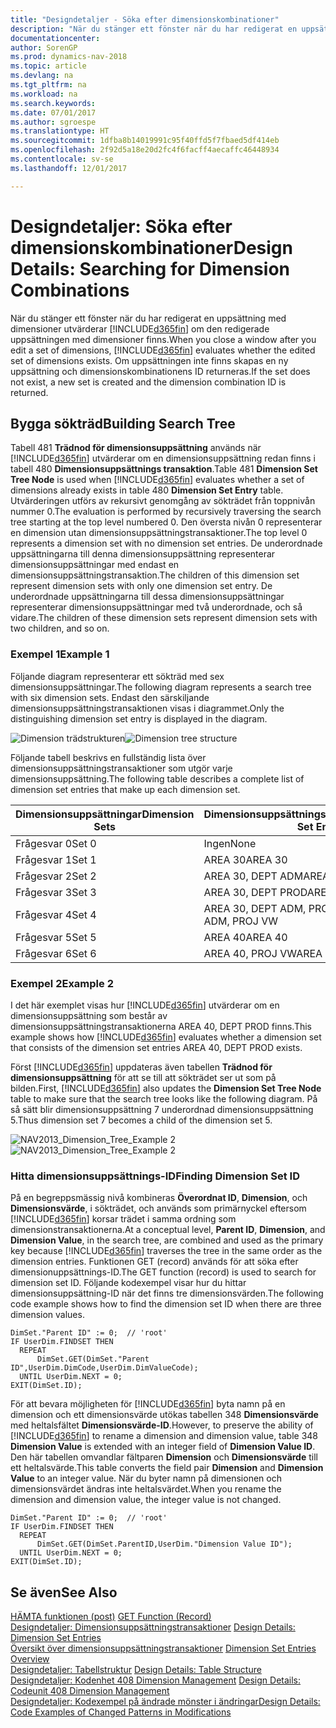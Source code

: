 ```yaml
---
title: "Designdetaljer - Söka efter dimensionskombinationer"
description: "När du stänger ett fönster när du har redigerat en uppsättning med dimensioner utvärderar [!INCLUDE[d365fin](includes/d365fin_md.md)] om den redigerade uppsättningen med dimensioner finns. Om uppsättningen inte finns skapas en ny uppsättning och dimensionskombinationens ID returneras."
documentationcenter: 
author: SorenGP
ms.prod: dynamics-nav-2018
ms.topic: article
ms.devlang: na
ms.tgt_pltfrm: na
ms.workload: na
ms.search.keywords: 
ms.date: 07/01/2017
ms.author: sgroespe
ms.translationtype: HT
ms.sourcegitcommit: 1dfba8b14019991c95f40ffd5f7fbaed5df414eb
ms.openlocfilehash: 2f92d5a18e20d2fc4f6facff4aecaffc46448934
ms.contentlocale: sv-se
ms.lasthandoff: 12/01/2017

---
```

# <a name="design-details-searching-for-dimension-combinations"></a><span data-ttu-id="e5240-104">Designdetaljer: Söka efter dimensionskombinationer</span><span class="sxs-lookup"><span data-stu-id="e5240-104">Design Details: Searching for Dimension Combinations</span></span>
<span data-ttu-id="e5240-105">När du stänger ett fönster när du har redigerat en uppsättning med dimensioner utvärderar [!INCLUDE[d365fin](includes/d365fin_md.md)] om den redigerade uppsättningen med dimensioner finns.</span><span class="sxs-lookup"><span data-stu-id="e5240-105">When you close a window after you edit a set of dimensions, [!INCLUDE[d365fin](includes/d365fin_md.md)] evaluates whether the edited set of dimensions exists.</span></span> <span data-ttu-id="e5240-106">Om uppsättningen inte finns skapas en ny uppsättning och dimensionskombinationens ID returneras.</span><span class="sxs-lookup"><span data-stu-id="e5240-106">If the set does not exist, a new set is created and the dimension combination ID is returned.</span></span>  

## <a name="building-search-tree"></a><span data-ttu-id="e5240-107">Bygga sökträd</span><span class="sxs-lookup"><span data-stu-id="e5240-107">Building Search Tree</span></span>  
 <span data-ttu-id="e5240-108">Tabell 481 **Trädnod för dimensionsuppsättning** används när [!INCLUDE[d365fin](includes/d365fin_md.md)] utvärderar om en dimensionsuppsättning redan finns i tabell 480 **Dimensionsuppsättnings transaktion**.</span><span class="sxs-lookup"><span data-stu-id="e5240-108">Table 481 **Dimension Set Tree Node** is used when [!INCLUDE[d365fin](includes/d365fin_md.md)] evaluates whether a set of dimensions already exists in table 480 **Dimension Set Entry** table.</span></span> <span data-ttu-id="e5240-109">Utvärderingen utförs av rekursivt genomgång av sökträdet från toppnivån nummer 0.</span><span class="sxs-lookup"><span data-stu-id="e5240-109">The evaluation is performed by recursively traversing the search tree starting at the top level numbered 0.</span></span> <span data-ttu-id="e5240-110">Den översta nivån 0 representerar en dimension utan dimensionsuppsättningstransaktioner.</span><span class="sxs-lookup"><span data-stu-id="e5240-110">The top level 0 represents a dimension set with no dimension set entries.</span></span> <span data-ttu-id="e5240-111">De underordnade uppsättningarna till denna dimensionsuppsättning representerar dimensionsuppsättningar med endast en dimensionsuppsättningstransaktion.</span><span class="sxs-lookup"><span data-stu-id="e5240-111">The children of this dimension set represent dimension sets with only one dimension set entry.</span></span> <span data-ttu-id="e5240-112">De underordnade uppsättningarna till dessa dimensionsuppsättningar representerar dimensionsuppsättningar med två underordnade, och så vidare.</span><span class="sxs-lookup"><span data-stu-id="e5240-112">The children of these dimension sets represent dimension sets with two children, and so on.</span></span>  

### <a name="example-1"></a><span data-ttu-id="e5240-113">Exempel 1</span><span class="sxs-lookup"><span data-stu-id="e5240-113">Example 1</span></span>  
 <span data-ttu-id="e5240-114">Följande diagram representerar ett sökträd med sex dimensionsuppsättningar.</span><span class="sxs-lookup"><span data-stu-id="e5240-114">The following diagram represents a search tree with six dimension sets.</span></span> <span data-ttu-id="e5240-115">Endast den särskiljande dimensionsuppsättningstransaktionen visas i diagrammet.</span><span class="sxs-lookup"><span data-stu-id="e5240-115">Only the distinguishing dimension set entry is displayed in the diagram.</span></span>  

 <span data-ttu-id="e5240-116">![Dimension trädstrukturen](media/nav2013_dimension_tree.png "NAV2013_Dimension_Tree")</span><span class="sxs-lookup"><span data-stu-id="e5240-116">![Dimension tree structure](media/nav2013_dimension_tree.png "NAV2013_Dimension_Tree")</span></span>  

 <span data-ttu-id="e5240-117">Följande tabell beskrivs en fullständig lista över dimensionsuppsättningstransaktioner som utgör varje dimensionsuppsättning.</span><span class="sxs-lookup"><span data-stu-id="e5240-117">The following table describes a complete list of dimension set entries that make up each dimension set.</span></span>  

|<span data-ttu-id="e5240-118">Dimensionsuppsättningar</span><span class="sxs-lookup"><span data-stu-id="e5240-118">Dimension Sets</span></span>|<span data-ttu-id="e5240-119">Dimensionsuppsättningstransaktioner</span><span class="sxs-lookup"><span data-stu-id="e5240-119">Dimension Set Entries</span></span>|  
|--------------------|---------------------------|  
|<span data-ttu-id="e5240-120">Frågesvar 0</span><span class="sxs-lookup"><span data-stu-id="e5240-120">Set 0</span></span>|<span data-ttu-id="e5240-121">Ingen</span><span class="sxs-lookup"><span data-stu-id="e5240-121">None</span></span>|  
|<span data-ttu-id="e5240-122">Frågesvar 1</span><span class="sxs-lookup"><span data-stu-id="e5240-122">Set 1</span></span>|<span data-ttu-id="e5240-123">AREA 30</span><span class="sxs-lookup"><span data-stu-id="e5240-123">AREA 30</span></span>|  
|<span data-ttu-id="e5240-124">Frågesvar 2</span><span class="sxs-lookup"><span data-stu-id="e5240-124">Set 2</span></span>|<span data-ttu-id="e5240-125">AREA 30, DEPT ADM</span><span class="sxs-lookup"><span data-stu-id="e5240-125">AREA 30, DEPT ADM</span></span>|  
|<span data-ttu-id="e5240-126">Frågesvar 3</span><span class="sxs-lookup"><span data-stu-id="e5240-126">Set 3</span></span>|<span data-ttu-id="e5240-127">AREA 30, DEPT PROD</span><span class="sxs-lookup"><span data-stu-id="e5240-127">AREA 30, DEPT PROD</span></span>|  
|<span data-ttu-id="e5240-128">Frågesvar 4</span><span class="sxs-lookup"><span data-stu-id="e5240-128">Set 4</span></span>|<span data-ttu-id="e5240-129">AREA 30, DEPT ADM, PROJ VW</span><span class="sxs-lookup"><span data-stu-id="e5240-129">AREA 30, DEPT ADM, PROJ VW</span></span>|  
|<span data-ttu-id="e5240-130">Frågesvar 5</span><span class="sxs-lookup"><span data-stu-id="e5240-130">Set 5</span></span>|<span data-ttu-id="e5240-131">AREA 40</span><span class="sxs-lookup"><span data-stu-id="e5240-131">AREA 40</span></span>|  
|<span data-ttu-id="e5240-132">Frågesvar 6</span><span class="sxs-lookup"><span data-stu-id="e5240-132">Set 6</span></span>|<span data-ttu-id="e5240-133">AREA 40, PROJ VW</span><span class="sxs-lookup"><span data-stu-id="e5240-133">AREA 40, PROJ VW</span></span>|  

### <a name="example-2"></a><span data-ttu-id="e5240-134">Exempel 2</span><span class="sxs-lookup"><span data-stu-id="e5240-134">Example 2</span></span>  
 <span data-ttu-id="e5240-135">I det här exemplet visas hur [!INCLUDE[d365fin](includes/d365fin_md.md)] utvärderar om en dimensionsuppsättning som består av dimensionsuppsättningstransaktionerna AREA 40, DEPT PROD finns.</span><span class="sxs-lookup"><span data-stu-id="e5240-135">This example shows how [!INCLUDE[d365fin](includes/d365fin_md.md)] evaluates whether a dimension set that consists of the dimension set entries AREA 40, DEPT PROD exists.</span></span>  

 <span data-ttu-id="e5240-136">Först [!INCLUDE[d365fin](includes/d365fin_md.md)] uppdateras även tabellen **Trädnod för dimensionsuppsättning** för att se till att sökträdet ser ut som på bilden.</span><span class="sxs-lookup"><span data-stu-id="e5240-136">First, [!INCLUDE[d365fin](includes/d365fin_md.md)] also updates the **Dimension Set Tree Node** table to make sure that the search tree looks like the following diagram.</span></span> <span data-ttu-id="e5240-137">På så sätt blir dimensionsuppsättning 7 underordnad dimensionsuppsättning 5.</span><span class="sxs-lookup"><span data-stu-id="e5240-137">Thus dimension set 7 becomes a child of the dimension set 5.</span></span>  

 <span data-ttu-id="e5240-138">![NAV2013&#95;Dimension&#95;Tree&#95;Example 2](media/nav2013_dimension_tree_example2.png "NAV2013_Dimension_Tree_Example2")</span><span class="sxs-lookup"><span data-stu-id="e5240-138">![NAV2013&#95;Dimension&#95;Tree&#95;Example 2](media/nav2013_dimension_tree_example2.png "NAV2013_Dimension_Tree_Example2")</span></span>  

### <a name="finding-dimension-set-id"></a><span data-ttu-id="e5240-139">Hitta dimensionsuppsättnings-ID</span><span class="sxs-lookup"><span data-stu-id="e5240-139">Finding Dimension Set ID</span></span>  
 <span data-ttu-id="e5240-140">På en begreppsmässig nivå kombineras **Överordnat ID**, **Dimension**, och **Dimensionsvärde**,  i sökträdet, och används som primärnyckel eftersom [!INCLUDE[d365fin](includes/d365fin_md.md)] korsar trädet i samma ordning som dimensionstransaktionerna.</span><span class="sxs-lookup"><span data-stu-id="e5240-140">At a conceptual level, **Parent ID**, **Dimension**, and **Dimension Value**, in the search tree, are combined and used as the primary key because [!INCLUDE[d365fin](includes/d365fin_md.md)] traverses the tree in the same order as the dimension entries.</span></span> <span data-ttu-id="e5240-141">Funktionen GET (record) används för att söka efter dimensionuppsättnings-ID.</span><span class="sxs-lookup"><span data-stu-id="e5240-141">The GET function (record) is used to search for dimension set ID.</span></span> <span data-ttu-id="e5240-142">Följande kodexempel visar hur du hittar dimensionsuppsättning-ID när det finns tre dimensionsvärden.</span><span class="sxs-lookup"><span data-stu-id="e5240-142">The following code example shows how to find the dimension set ID when there are three dimension values.</span></span>  

```  
DimSet."Parent ID" := 0;  // 'root'  
IF UserDim.FINDSET THEN  
  REPEAT  
      DimSet.GET(DimSet."Parent ID",UserDim.DimCode,UserDim.DimValueCode);  
  UNTIL UserDim.NEXT = 0;  
EXIT(DimSet.ID);  

```  

 <span data-ttu-id="e5240-143">För att bevara möjligheten för [!INCLUDE[d365fin](includes/d365fin_md.md)] byta namn på en dimension och ett dimensionsvärde utökas tabellen 348 **Dimensionsvärde** med heltalsfältet **Dimensionsvärde-ID**.</span><span class="sxs-lookup"><span data-stu-id="e5240-143">However, to preserve the ability of [!INCLUDE[d365fin](includes/d365fin_md.md)] to rename a dimension and dimension value, table 348 **Dimension Value** is extended with an integer field of **Dimension Value ID**.</span></span> <span data-ttu-id="e5240-144">Den här tabellen omvandlar fältparen **Dimension** och **Dimensionsvärde** till ett heltalsvärde.</span><span class="sxs-lookup"><span data-stu-id="e5240-144">This table converts the field pair **Dimension** and **Dimension Value** to an integer value.</span></span> <span data-ttu-id="e5240-145">När du byter namn på dimensionen och dimensionsvärdet ändras inte heltalsvärdet.</span><span class="sxs-lookup"><span data-stu-id="e5240-145">When you rename the dimension and dimension value, the integer value is not changed.</span></span>  

```  
DimSet."Parent ID" := 0;  // 'root'  
IF UserDim.FINDSET THEN  
  REPEAT  
      DimSet.GET(DimSet.ParentID,UserDim."Dimension Value ID");  
  UNTIL UserDim.NEXT = 0;  
EXIT(DimSet.ID);  

```  

## <a name="see-also"></a><span data-ttu-id="e5240-146">Se även</span><span class="sxs-lookup"><span data-stu-id="e5240-146">See Also</span></span>  
 <span data-ttu-id="e5240-147">[HÄMTA funktionen (post)](https://msdn.microsoft.com/en-us/library/dd301056.aspx)  </span><span class="sxs-lookup"><span data-stu-id="e5240-147">[GET Function (Record)](https://msdn.microsoft.com/en-us/library/dd301056.aspx)  </span></span>  
 <span data-ttu-id="e5240-148">[Designdetaljer: Dimensionsuppsättningstransaktioner](design-details-dimension-set-entries.md) </span><span class="sxs-lookup"><span data-stu-id="e5240-148">[Design Details: Dimension Set Entries](design-details-dimension-set-entries.md) </span></span>  
 <span data-ttu-id="e5240-149">[Översikt över dimensionsuppsättningstransaktioner](design-details-dimension-set-entries-overview.md) </span><span class="sxs-lookup"><span data-stu-id="e5240-149">[Dimension Set Entries Overview](design-details-dimension-set-entries-overview.md) </span></span>  
 <span data-ttu-id="e5240-150">[Designdetaljer: Tabellstruktur](design-details-table-structure.md) </span><span class="sxs-lookup"><span data-stu-id="e5240-150">[Design Details: Table Structure](design-details-table-structure.md) </span></span>  
 <span data-ttu-id="e5240-151">[Designdetaljer: Kodenhet 408 Dimension Management](design-details-codeunit-408-dimension-management.md) </span><span class="sxs-lookup"><span data-stu-id="e5240-151">[Design Details: Codeunit 408 Dimension Management](design-details-codeunit-408-dimension-management.md) </span></span>  
 [<span data-ttu-id="e5240-152">Designdetaljer: Kodexempel på ändrade mönster i ändringar</span><span class="sxs-lookup"><span data-stu-id="e5240-152">Design Details: Code Examples of Changed Patterns in Modifications</span></span>](design-details-code-examples-of-changed-patterns-in-modifications.md)

